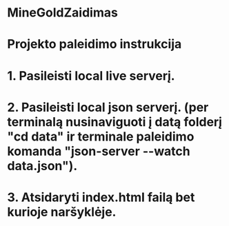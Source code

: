 # MineGoldZaidimas

# Projekto paleidimo instrukcija

# 1. Pasileisti local live serverį.
# 2. Pasileisti local json serverį. (per terminalą nusinaviguoti į datą folderį "cd data" ir terminale paleidimo komanda "json-server --watch data.json").
# 3. Atsidaryti index.html failą bet kurioje naršyklėje.

